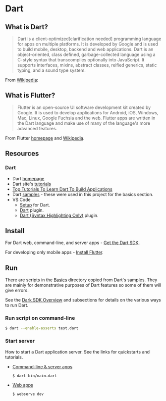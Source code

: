 # Dart

## What is Dart?

> Dart is a client-optimized[clarification needed] programming language for apps on multiple platforms. It is developed by Google and is used to build mobile, desktop, backend and web applications.
> Dart is an object-oriented, class defined, garbage-collected language using a C-style syntax that transcompiles optionally into JavaScript. It supports interfaces, mixins, abstract classes, reified generics, static typing, and a sound type system.

From [Wikipedia](https://en.wikipedia.org/wiki/Dart_(programming_language)):


## What is Flutter?

> Flutter is an open-source UI software development kit created by Google. It is used to develop applications for Android, iOS, Windows, Mac, Linux, Google Fuchsia and the web.
> Flutter apps are written in the Dart language and make use of many of the language's more advanced features.

From Flutter [homepage](https://flutter.dev) and [Wikipedia](https://en.wikipedia.org/wiki/Flutter_(software)#Dart_platform).


## Resources

### Dart

- Dart [homepage](https://dart.dev/)
- Dart site's [tutorials](https://dart.dev/tutorials)
- [Top Tutorials To Learn Dart To Build Applications](https://medium.com/quick-code/top-tutorials-to-learn-dart-to-build-applications-262b946a3fc9)
- Dart [samples](https://dart.dev/samples) - these were used in this project for the basics section.
- VS Code
    - [Setup](https://dart.dev/tools/vs-code) for Dart.
    - [Dart](https://marketplace.visualstudio.com/items?itemName=Dart-Code.dart-code) plugin.
    - [Dart (Syntax Highlighting Only)](https://marketplace.visualstudio.com/items?itemName=oscarcs.dart-syntax-highlighting-only) plugin.


## Install

For Dart web, command-line, and server apps - [Get the Dart SDK](https://dart.dev/get-dart).

For developing only mobile apps - [Install Flutter](https://flutter.dev/docs/get-started/install).


## Run

There are scripts in the [Basics](Basics) directory copied from Dart's samples. They are mainly for demonstrative purposes of Dart features so some of them will give errors.

See the [Dark SDK Overview](https://dart.dev/tools/sdk) and subsections for details on the various ways to run Dart.

### Run script on command-line

```bash
$ dart --enable-asserts test.dart
```

### Start server

How to start a Dart application server. See the links for quickstarts and tutorials.

- [Command-line & server apps](https://dart.dev/server)
    ```bash
    $ dart bin/main.dart
    ```
- [Web apps](https://dart.dev/web)
    ```bash
    $ webserve dev
    ```
